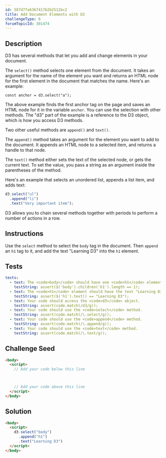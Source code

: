 ```yaml
---
id: 587d7fa6367417b2b2512bc2
title: Add Document Elements with D3
challengeType: 6
forumTopicId: 301474
---
```


## Description

<section id='description'>

D3 has several methods that let you add and change elements in your document.

The `select()` method selects one element from the document. It takes an argument for the name of the element you want and returns an HTML node for the first element in the document that matches the name. Here's an example:

`const anchor = d3.select("a");`

The above example finds the first anchor tag on the page and saves an HTML node for it in the variable `anchor`. You can use the selection with other methods. The "d3" part of the example is a reference to the D3 object, which is how you access D3 methods.

Two other useful methods are `append()` and `text()`.

The `append()` method takes an argument for the element you want to add to the document. It appends an HTML node to a selected item, and returns a handle to that node.

The `text()` method either sets the text of the selected node, or gets the current text. To set the value, you pass a string as an argument inside the parentheses of the method.

Here's an example that selects an unordered list, appends a list item, and adds text:

```js
d3.select("ul")
  .append("li")
  .text("Very important item");
```

D3 allows you to chain several methods together with periods to perform a number of actions in a row.

</section>

## Instructions

<section id='instructions'>

Use the `select` method to select the `body` tag in the document. Then `append` an `h1` tag to it, and add the text "Learning D3" into the `h1` element.

</section>

## Tests

<section id='tests'>

```yml
tests:
  - text: The <code>body</code> should have one <code>h1</code> element.
    testString: assert($('body').children('h1').length == 1);
  - text: The <code>h1</code> element should have the text "Learning D3" in it.
    testString: assert($('h1').text() == "Learning D3");
  - text: Your code should access the <code>d3</code> object.
    testString: assert(code.match(/d3/g));
  - text: Your code should use the <code>select</code> method.
    testString: assert(code.match(/\.select/g));
  - text: Your code should use the <code>append</code> method.
    testString: assert(code.match(/\.append/g));
  - text: Your code should use the <code>text</code> method.
    testString: assert(code.match(/\.text/g));

```

</section>

## Challenge Seed

<section id='challengeSeed'>

<div id='html-seed'>

```html
<body>
  <script>
    // Add your code below this line



    // Add your code above this line
  </script>
</body>
```

</div>

</section>

## Solution

<section id='solution'>

```html
<body>
  <script>
    d3.select("body")
      .append("h1")
      .text("Learning D3")
  </script>
</body>
```

</section>
